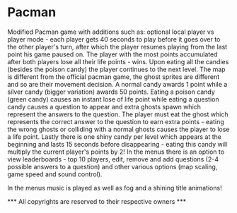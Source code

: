 # Pacman
Modified Pacman game with additions such as: optional local player vs player mode - each player gets 40 seconds to play
before it goes over to the other player's turn, after which the player resumes playing from the last point his game paused on.
The player with the most points accumulated after both players lose all their life points - wins.
Upon eating all the candies (besides the poison candy) the player continues to the next level.
The map is different from the official pacman game, the ghost sprites are different and so are their movement decision.
A normal candy awards 1 point while a silver candy (bigger variation) awards 50 points. Eating a poison candy (green candy) causes an
instant lose of life point while eating a question candy causes a question to appear and extra ghosts spawn which represent the answers
to the question. The player must eat the ghost which represents the correct answer to the question to earn extra points - eating the wrong ghosts or colliding with a normal ghosts causes the player to lose a life point. Lastly there is one shiny candy per level which appears at the beginning and lasts 15 seconds before disappearing - eating this candy will multiply the current player's points by 2!
In the menus there is an option to view leaderboards - top 10 players, edit, remove and add questions (2-4 possible answers to a question)
and other various options (map scaling, game speed and sound control).

In the menus music is played as well as fog and a shining title animations!


*** All copyrights are reserved to their respective owners ***


